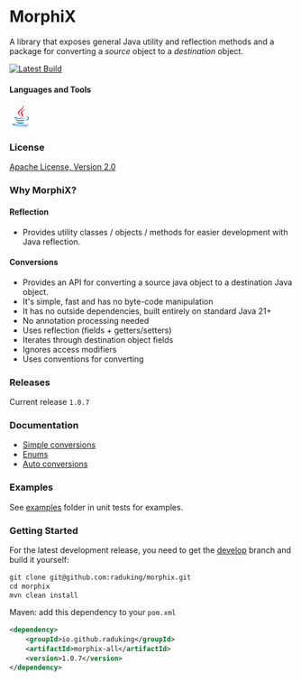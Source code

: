 # MorphiX

A library that exposes general Java utility and reflection methods and a package for converting a *source* object to a *destination* object.

[![Latest Build](https://maven-badges.sml.io/sonatype-central/io.github.raduking/morphix-all/badge.svg)](https://central.sonatype.com/artifact/io.github.raduking/morphix-all)

#### Languages and Tools
<p>
	<a href="https://www.java.com" target="_blank" rel="noreferrer"><img src="https://raw.githubusercontent.com/devicons/devicon/master/icons/java/java-original.svg" alt="java" width="40" height="40"/></a>
</p>

### License

[Apache License, Version 2.0](LICENSE)

### Why MorphiX?

#### Reflection

- Provides utility classes / objects / methods for easier development with Java reflection.

#### Conversions

- Provides an API for converting a source java object to a destination Java object.
- It's simple, fast and has no byte-code manipulation
- It has no outside dependencies, built entirely on standard Java 21+
- No annotation processing needed
- Uses reflection (fields + getters/setters)
- Iterates through destination object fields
- Ignores access modifiers
- Uses conventions for converting

### Releases

Current release `1.0.7`

### Documentation

- [Simple conversions](doc/simple.md)
- [Enums](doc/enums.md)
- [Auto conversions](doc/auto-conversions.md)

### Examples

See [examples](src/test/java/org/morphix/examples) folder in unit tests for examples.

### Getting Started

For the latest development release, you need to get the [develop](https://github.com/raduking/morphix/tree/develop) branch and build it yourself:

```
git clone git@github.com:raduking/morphix.git
cd morphix
mvn clean install
```

Maven: add this dependency to your `pom.xml`

```xml
<dependency>
    <groupId>io.github.raduking</groupId>
    <artifactId>morphix-all</artifactId>
    <version>1.0.7</version>
</dependency>
```
